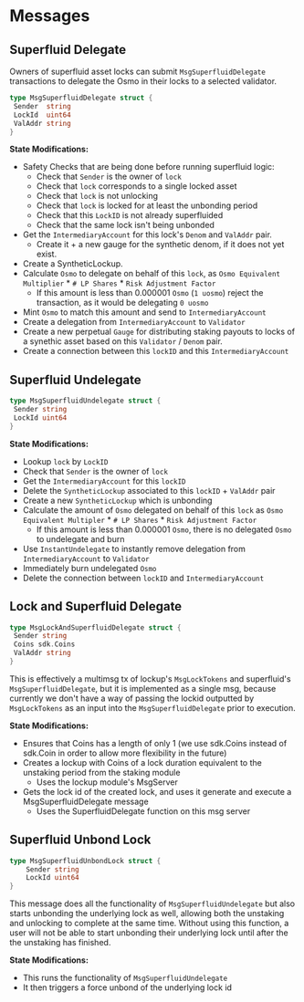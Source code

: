 <!--
order: 3
-->

# Messages

## Superfluid Delegate

Owners of superfluid asset locks can submit `MsgSuperfluidDelegate` transactions to delegate the Osmo in their locks to a selected validator.

```go
type MsgSuperfluidDelegate struct {
 Sender  string
 LockId  uint64
 ValAddr string
}
```

**State Modifications:**

- Safety Checks that are being done before running superfluid logic:
  - Check that `Sender` is the owner of `lock`
  - Check that `lock` corresponds to a single locked asset
  - Check that `lock` is not unlocking
  - Check that `lock` is locked for at least the unbonding period
  - Check that this `LockID` is not already superfluided
  - Check that the same lock isn't being unbonded
- Get the `IntermediaryAccount` for this lock's `Denom` and `ValAddr` pair.
  - Create it + a new gauge for the synthetic denom, if it does not yet exist.
- Create a SyntheticLockup.
- Calculate `Osmo` to delegate on behalf of this `lock`, as `Osmo Equivalent Multiplier` \* `# LP Shares` \* `Risk Adjustment Factor`
  - If this amount is less than 0.000001 `Osmo` (`1 uosmo`) reject the transaction, as it would be delegating `0 uosmo`
- Mint `Osmo` to match this amount and send to `IntermediaryAccount`
- Create a delegation from `IntermediaryAccount` to `Validator`
- Create a new perpetual `Gauge` for distributing staking payouts to locks of a synethic asset based on this `Validator` / `Denom` pair.
- Create a connection between this `lockID` and this `IntermediaryAccount`

## Superfluid Undelegate

```go
type MsgSuperfluidUndelegate struct {
 Sender string
 LockId uint64
}
```

**State Modifications:**

- Lookup `lock` by `LockID`
- Check that `Sender` is the owner of `lock`
- Get the `IntermediaryAccount` for this `lockID`
- Delete the `SyntheticLockup` associated to this `lockID` + `ValAddr` pair
- Create a new `SyntheticLockup` which is unbonding
- Calculate the amount of `Osmo` delegated on behalf of this `lock` as `Osmo Equivalent Multipler` \* `# LP Shares` \* `Risk Adjustment Factor`
  - If this amount is less than 0.000001 `Osmo`, there is no delegated `Osmo` to undelegate and burn
- Use `InstantUndelegate` to instantly remove delegation from `IntermediaryAccount` to `Validator`
- Immediately burn undelegated `Osmo`
- Delete the connection between `lockID` and `IntermediaryAccount`

## Lock and Superfluid Delegate

```go
type MsgLockAndSuperfluidDelegate struct {
 Sender string
 Coins sdk.Coins
 ValAddr string
}
```

This is effectively a multimsg tx of lockup's `MsgLockTokens` and superfluid's `MsgSuperfluidDelegate`,
but it is implemented as a single msg, because currently we don't have a way of passing the lockid
outputted by `MsgLockTokens` as an input into the `MsgSuperfluidDelegate` prior to execution.

**State Modifications:**

- Ensures that Coins has a length of only 1 (we use sdk.Coins instead of sdk.Coin in order to allow more flexibility in the future)
- Creates a lockup with Coins of a lock duration equivalent to the unstaking period from the staking module
  - Uses the lockup module's MsgServer
- Gets the lock id of the created lock, and uses it generate and execute a MsgSuperfluidDelegate message
  - Uses the SuperfluidDelegate function on this msg server

## Superfluid Unbond Lock

```go
type MsgSuperfluidUnbondLock struct {
	Sender string
	LockId uint64
}
```

This message does all the functionality of `MsgSuperfluidUndelegate` but also starts unbonding the underlying
lock as well, allowing both the unstaking and unlocking to complete at the same time.  Without using this function, a user will not be able to start unbonding their underlying lock until after the the unstaking has finished.

**State Modifications:**

- This runs the functionality of `MsgSuperfluidUndelegate`
- It then triggers a force unbond of the underlying lock id